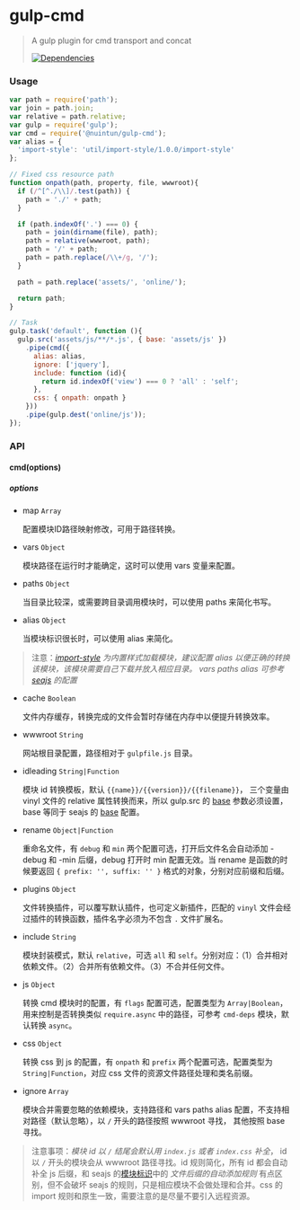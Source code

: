 # gulp-cmd

>A gulp plugin for cmd transport and concat
>
>[![Dependencies][david-image]][david-url]

[david-image]: http://img.shields.io/david/nuintun/gulp-cmd.svg?style=flat-square
[david-url]: https://david-dm.org/nuintun/gulp-cmd

### Usage
```js
var path = require('path');
var join = path.join;
var relative = path.relative;
var gulp = require('gulp');
var cmd = require('@nuintun/gulp-cmd');
var alias = {
  'import-style': 'util/import-style/1.0.0/import-style'
};

// Fixed css resource path
function onpath(path, property, file, wwwroot){
  if (/^[^./\\]/.test(path)) {
    path = './' + path;
  }

  if (path.indexOf('.') === 0) {
    path = join(dirname(file), path);
    path = relative(wwwroot, path);
    path = '/' + path;
    path = path.replace(/\\+/g, '/');
  }

  path = path.replace('assets/', 'online/');

  return path;
}

// Task
gulp.task('default', function (){
  gulp.src('assets/js/**/*.js', { base: 'assets/js' })
    .pipe(cmd({
      alias: alias,
      ignore: ['jquery'],
      include: function (id){
        return id.indexOf('view') === 0 ? 'all' : 'self';
      },
      css: { onpath: onpath }
    }))
    .pipe(gulp.dest('online/js'));
});
```

### API
#### cmd(options)
##### *options*
- map ```Array```

  配置模块ID路径映射修改，可用于路径转换。

- vars ```Object```

  模块路径在运行时才能确定，这时可以使用 vars 变量来配置。

- paths ```Object```

  当目录比较深，或需要跨目录调用模块时，可以使用 paths 来简化书写。

- alias ```Object```

  当模块标识很长时，可以使用 alias 来简化。
>注意：*[import-style](https://github.com/nuintun/import-style) 为内置样式加载模块，建议配置 alias 以便正确的转换该模块，该模块需要自己下载并放入相应目录。 vars paths alias 可参考 [seajs](https://github.com/seajs/seajs/issues/262) 的配置*

- cache ```Boolean```

  文件内存缓存，转换完成的文件会暂时存储在内存中以便提升转换效率。

- wwwroot ```String```

  网站根目录配置，路径相对于 ```gulpfile.js``` 目录。

- idleading ```String|Function```

  模块 id 转换模板，默认 ```{{name}}/{{version}}/{{filename}}```， 三个变量由 vinyl 文件的 relative 属性转换而来，所以 gulp.src 的 [base](https://github.com/wearefractal/vinyl) 参数必须设置，base 等同于 seajs 的 [base](https://github.com/seajs/seajs/issues/262) 配置。

- rename ```Object|Function```

  重命名文件，有 ```debug``` 和 ```min``` 两个配置可选，打开后文件名会自动添加 -debug 和 -min 后缀，debug 打开时 min 配置无效。当 rename 是函数的时候要返回 ```{ prefix: '', suffix: '' }``` 格式的对象，分别对应前缀和后缀。

- plugins ```Object```

  文件转换插件，可以覆写默认插件，也可定义新插件，匹配的 ```vinyl``` 文件会经过插件的转换函数，插件名字必须为不包含 ```.``` 文件扩展名。

- include ```String```

  模块封装模式，默认 ```relative```，可选 ```all``` 和 ```self```。分别对应：（1）合并相对依赖文件。（2）合并所有依赖文件。（3）不合并任何文件。

- js ```Object```

  转换 cmd 模块时的配置，有 ```flags``` 配置可选，配置类型为 ```Array|Boolean```，用来控制是否转换类似 ```require.async``` 中的路径，可参考 ```cmd-deps``` 模块，默认转换 ```async```。

- css ```Object```

  转换 css 到 js 的配置，有 ```onpath``` 和 ```prefix``` 两个配置可选，配置类型为 ```String|Function```，对应 css 文件的资源文件路径处理和类名前缀。

- ignore ```Array```

  模块合并需要忽略的依赖模块，支持路径和 vars paths alias 配置，不支持相对路径（默认忽略），以 ```/``` 开头的路径按照 wwwroot 寻找， 其他按照 base 寻找。

>注意事项：*模块 id 以 ```/``` 结尾会默认用 ```index.js``` 或者 ```index.css``` 补全*， id 以 ```/``` 开头的模块会从 wwwroot 路径寻找。id 规则简化，所有 id 都会自动补全 js 后缀，和 seajs 的[模块标识](https://github.com/seajs/seajs/issues/258)中的 *文件后缀的自动添加规则* 有点区别，但不会破坏 seajs 的规则，只是相应模块不会做处理和合并。css 的 import 规则和原生一致，需要注意的是尽量不要引入远程资源。
